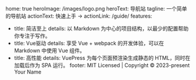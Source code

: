 
home: true
heroImage: /images/logo.png
heroText: 导航站
tagline: 一个简单的导航站
actionText: 快速上手 →
actionLink: /guide/
features:
- title: 简洁至上
  details: 以 Markdown 为中心的项目结构，以最少的配置帮助你专注于写作。
- title: Vue驱动
  details: 享受 Vue + webpack 的开发体验，可以在 Markdown 中使用 Vue 组件。
- title: 高性能
  details: VuePress 为每个页面预渲染生成静态的 HTML，同时在加载后作为 SPA 运行。
footer: MIT Licensed | Copyright © 2023-present Your Name


